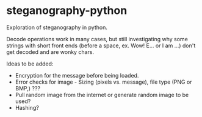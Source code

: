 # steganography-python
Exploration of steganography in python. 

Decode operations work in many cases, but still investigating why some strings with short front ends (before a space, ex. Wow! E... or I am ...) don't get decoded and are wonky chars.

Ideas to be added:
- Encryption for the message before being loaded.
- Error checks for image - Sizing (pixels vs. message), file type (PNG or BMP,) ???
- Pull random image from the internet or generate random image to be used?
- Hashing?
